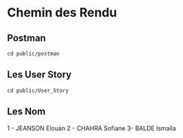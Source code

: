 # Chemin des Rendu

## Postman
```shell
cd public/postman
```
## Les User Story
```shell
cd public/User_Story
```

## Les Nom 
1 - JEANSON Elouan
2 - CHAHRA Sofiane
3- BALDE  Ismaila